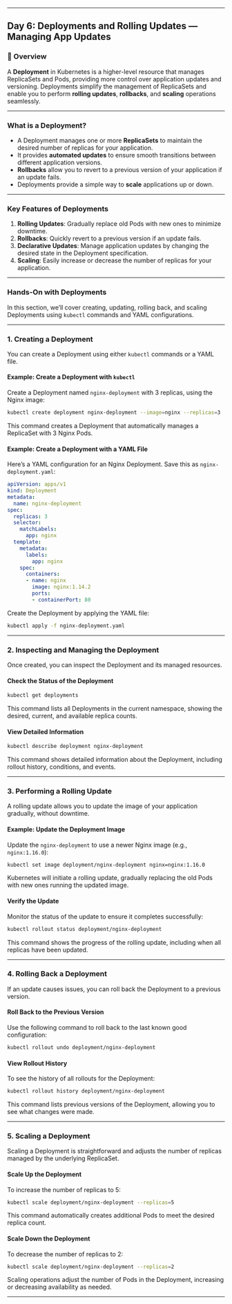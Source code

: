﻿---

## Day 6: Deployments and Rolling Updates — Managing App Updates

### 📘 Overview

A **Deployment** in Kubernetes is a higher-level resource that manages ReplicaSets and Pods, providing more control over application updates and versioning. Deployments simplify the management of ReplicaSets and enable you to perform **rolling updates**, **rollbacks**, and **scaling** operations seamlessly.

---

### What is a Deployment?

- A Deployment manages one or more **ReplicaSets** to maintain the desired number of replicas for your application.
- It provides **automated updates** to ensure smooth transitions between different application versions.
- **Rollbacks** allow you to revert to a previous version of your application if an update fails.
- Deployments provide a simple way to **scale** applications up or down.

---

### Key Features of Deployments

1. **Rolling Updates**: Gradually replace old Pods with new ones to minimize downtime.
2. **Rollbacks**: Quickly revert to a previous version if an update fails.
3. **Declarative Updates**: Manage application updates by changing the desired state in the Deployment specification.
4. **Scaling**: Easily increase or decrease the number of replicas for your application.

---

### Hands-On with Deployments

In this section, we’ll cover creating, updating, rolling back, and scaling Deployments using `kubectl` commands and YAML configurations.

---

### 1. Creating a Deployment

You can create a Deployment using either `kubectl` commands or a YAML file.

#### Example: Create a Deployment with `kubectl`

Create a Deployment named `nginx-deployment` with 3 replicas, using the Nginx image:

```bash
kubectl create deployment nginx-deployment --image=nginx --replicas=3
```

This command creates a Deployment that automatically manages a ReplicaSet with 3 Nginx Pods.

#### Example: Create a Deployment with a YAML File

Here’s a YAML configuration for an Nginx Deployment. Save this as `nginx-deployment.yaml`:

```yaml
apiVersion: apps/v1
kind: Deployment
metadata:
  name: nginx-deployment
spec:
  replicas: 3
  selector:
    matchLabels:
      app: nginx
  template:
    metadata:
      labels:
        app: nginx
    spec:
      containers:
      - name: nginx
        image: nginx:1.14.2
        ports:
        - containerPort: 80
```

Create the Deployment by applying the YAML file:

```bash
kubectl apply -f nginx-deployment.yaml
```

---

### 2. Inspecting and Managing the Deployment

Once created, you can inspect the Deployment and its managed resources.

#### Check the Status of the Deployment
```bash
kubectl get deployments
```

This command lists all Deployments in the current namespace, showing the desired, current, and available replica counts.

#### View Detailed Information
```bash
kubectl describe deployment nginx-deployment
```

This command shows detailed information about the Deployment, including rollout history, conditions, and events.

---

### 3. Performing a Rolling Update

A rolling update allows you to update the image of your application gradually, without downtime.

#### Example: Update the Deployment Image

Update the `nginx-deployment` to use a newer Nginx image (e.g., `nginx:1.16.0`):

```bash
kubectl set image deployment/nginx-deployment nginx=nginx:1.16.0
```

Kubernetes will initiate a rolling update, gradually replacing the old Pods with new ones running the updated image.

#### Verify the Update

Monitor the status of the update to ensure it completes successfully:

```bash
kubectl rollout status deployment/nginx-deployment
```

This command shows the progress of the rolling update, including when all replicas have been updated.

---

### 4. Rolling Back a Deployment

If an update causes issues, you can roll back the Deployment to a previous version.

#### Roll Back to the Previous Version

Use the following command to roll back to the last known good configuration:

```bash
kubectl rollout undo deployment/nginx-deployment
```

#### View Rollout History

To see the history of all rollouts for the Deployment:

```bash
kubectl rollout history deployment/nginx-deployment
```

This command lists previous versions of the Deployment, allowing you to see what changes were made.

---

### 5. Scaling a Deployment

Scaling a Deployment is straightforward and adjusts the number of replicas managed by the underlying ReplicaSet.

#### Scale Up the Deployment

To increase the number of replicas to 5:

```bash
kubectl scale deployment/nginx-deployment --replicas=5
```

This command automatically creates additional Pods to meet the desired replica count.

#### Scale Down the Deployment

To decrease the number of replicas to 2:

```bash
kubectl scale deployment/nginx-deployment --replicas=2
```

Scaling operations adjust the number of Pods in the Deployment, increasing or decreasing availability as needed.

---

